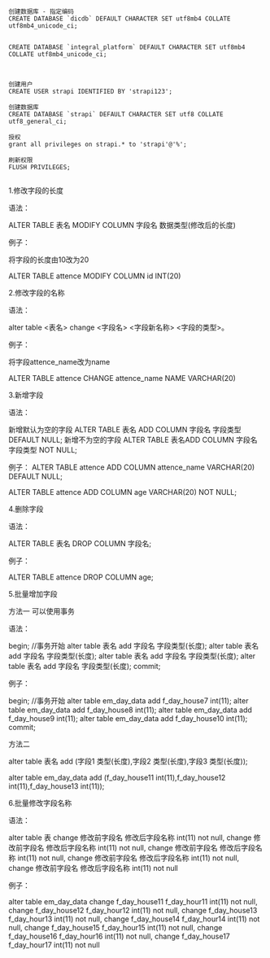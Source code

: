```
创建数据库 - 指定编码
CREATE DATABASE `dicdb` DEFAULT CHARACTER SET utf8mb4 COLLATE utf8mb4_unicode_ci;


CREATE DATABASE `integral_platform` DEFAULT CHARACTER SET utf8mb4 COLLATE utf8mb4_unicode_ci;



创建用户
CREATE USER strapi IDENTIFIED BY 'strapi123';

创建数据库
CREATE DATABASE `strapi` DEFAULT CHARACTER SET utf8 COLLATE utf8_general_ci;

授权
grant all privileges on strapi.* to 'strapi'@'%';

刷新权限
FLUSH PRIVILEGES;


```

1.修改字段的长度

语法：

ALTER TABLE 表名 MODIFY COLUMN 字段名 数据类型(修改后的长度)

例子：

将字段的长度由10改为20

ALTER TABLE attence MODIFY COLUMN id INT(20)

2.修改字段的名称

语法：

alter table <表名> change <字段名> <字段新名称> <字段的类型>。

例子：

将字段attence_name改为name

ALTER TABLE attence CHANGE attence_name NAME VARCHAR(20)

3.新增字段

语法：

新增默认为空的字段
ALTER TABLE 表名 ADD COLUMN 字段名 字段类型 DEFAULT NULL;
新增不为空的字段
ALTER TABLE 表名ADD COLUMN 字段名 字段类型 NOT NULL;

例子：
ALTER TABLE attence ADD COLUMN attence_name VARCHAR(20) DEFAULT NULL;

ALTER TABLE attence ADD COLUMN age VARCHAR(20) NOT NULL;

4.删除字段

语法：

ALTER TABLE 表名 DROP COLUMN 字段名;

例子：

ALTER TABLE attence DROP COLUMN age;

5.批量增加字段

方法一
可以使用事务

语法：

begin; //事务开始
alter table 表名 add 字段名 字段类型(长度);
alter table 表名 add 字段名 字段类型(长度);
alter table 表名 add 字段名 字段类型(长度);
alter table 表名 add 字段名 字段类型(长度);
commit;

例子：

begin; //事务开始
alter table em_day_data add f_day_house7 int(11);
alter table em_day_data add f_day_house8 int(11);
alter table em_day_data add f_day_house9 int(11);
alter table em_day_data add f_day_house10 int(11);
commit;

方法二

alter table 表名 add (字段1 类型(长度),字段2 类型(长度),字段3 类型(长度));

alter table em_day_data add (f_day_house11 int(11),f_day_house12 int(11),f_day_house13 int(11));

6.批量修改字段名称

语法：

alter table 表 change 修改前字段名 修改后字段名称 int(11) not null,
change 修改前字段名 修改后字段名称 int(11) not null,
change 修改前字段名 修改后字段名称 int(11) not null,
change 修改前字段名 修改后字段名称 int(11) not null,
change 修改前字段名 修改后字段名称 int(11) not null

例子：

alter table em_day_data change f_day_house11 f_day_hour11 int(11) not null,
change f_day_house12 f_day_hour12 int(11) not null,
change f_day_house13 f_day_hour13 int(11) not null,
change f_day_house14 f_day_hour14 int(11) not null,
change f_day_house15 f_day_hour15 int(11) not null,
change f_day_house16 f_day_hour16 int(11) not null,
change f_day_house17 f_day_hour17 int(11) not null